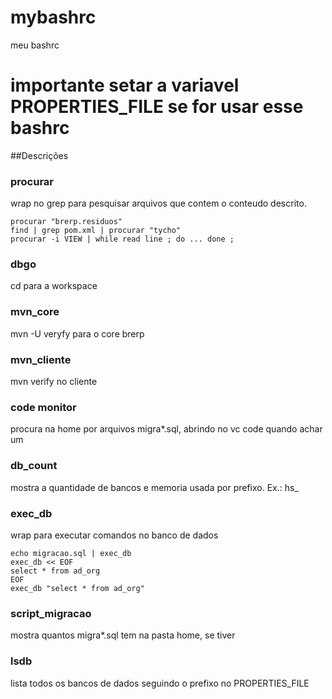 # mybashrc
meu bashrc

# importante setar a variavel PROPERTIES_FILE se for usar esse bashrc

##Descrições 

### procurar

wrap no grep para pesquisar arquivos que contem o conteudo descrito.

    procurar "brerp.residuos"
    find | grep pom.xml | procurar "tycho"
    procurar -i VIEW | while read line ; do ... done ; 

### dbgo

cd para a workspace

### mvn_core

mvn -U veryfy para o core brerp

### mvn_cliente 

mvn verify no cliente

### code monitor 

procura na home por arquivos migra*.sql, abrindo no vc code quando achar um

### db_count

mostra a quantidade de bancos e memoria usada por prefixo. Ex.: hs_

### exec_db

wrap para executar comandos no banco de dados 

    echo migracao.sql | exec_db
    exec_db << EOF
    select * from ad_org
    EOF
    exec_db "select * from ad_org"

### script_migracao

mostra quantos migra*.sql tem na pasta home, se tiver

### lsdb

lista todos os bancos de dados seguindo o prefixo no PROPERTIES_FILE
